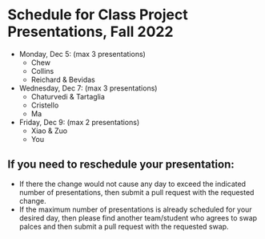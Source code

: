 # Schedule for Class Project Presentations, Fall 2022

- Monday, Dec 5:  (max 3 presentations)
  - Chew
  - Collins 
  - Reichard & Bevidas
- Wednesday, Dec 7:  (max 3 presentations)
  - Chaturvedi & Tartaglia
  - Cristello
  - Ma
- Friday, Dec 9:  (max 2 presentations)
  - Xiao & Zuo
  - You

## If you need to reschedule your presentation:
- If there the change would not cause any day to exceed the indicated number of presentations, then submit a pull request with the requested change.
- If the maximum number of presentations is already scheduled for your desired day, then please find another team/student who agrees to swap palces and then submit a pull request with the requested swap.
